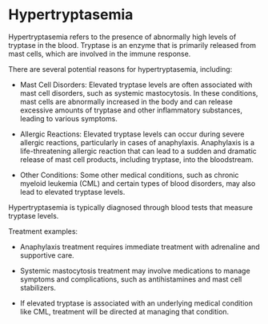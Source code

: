 # Hypertryptasemia

Hypertryptasemia refers to the presence of abnormally high levels of tryptase in the blood. Tryptase is an enzyme that is primarily released from mast cells, which are involved in the immune response.

There are several potential reasons for hypertryptasemia, including:

* Mast Cell Disorders: Elevated tryptase levels are often associated with mast cell disorders, such as systemic mastocytosis. In these conditions, mast cells are abnormally increased in the body and can release excessive amounts of tryptase and other inflammatory substances, leading to various symptoms.

* Allergic Reactions: Elevated tryptase levels can occur during severe allergic reactions, particularly in cases of anaphylaxis. Anaphylaxis is a life-threatening allergic reaction that can lead to a sudden and dramatic release of mast cell products, including tryptase, into the bloodstream.

* Other Conditions: Some other medical conditions, such as chronic myeloid leukemia (CML) and certain types of blood disorders, may also lead to elevated tryptase levels.

Hypertryptasemia is typically diagnosed through blood tests that measure tryptase levels.

Treatment examples:

* Anaphylaxis treatment requires immediate treatment with adrenaline and supportive care.

* Systemic mastocytosis treatment may involve medications to manage symptoms and complications, such as antihistamines and mast cell stabilizers.

* If elevated tryptase is associated with an underlying medical condition like CML, treatment will be directed at managing that condition.

